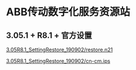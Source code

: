 # ABB传动数字化服务资源站

## 3.05.1 + R8.1 + 官方设置
[3.05R8.1_SettingRestore_190902/restore.n21](https://blob.edgev.cn/remoteservice/3.05R8.1_SettingRestore_190902/restore.n21)

[3.05R8.1_SettingRestore_190902/cn-cm.ips](https://blob.edgev.cn/remoteservice/3.05R8.1_SettingRestore_190902/cn-cm.ips)

